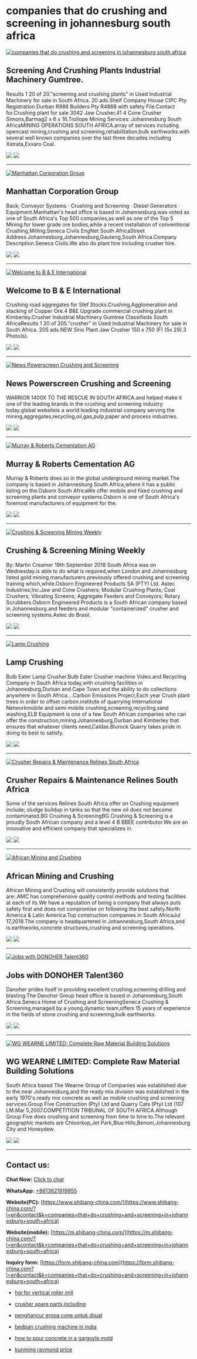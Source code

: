 # companies that do crushing and screening in johannesburg south africa

<a href="https://swt.shibang-china.com/?l=en&img&k=companies+that+do+crushing+and+screening+in+johannesburg+south+africa" target="_blank">![companies that do crushing and screening in johannesburg south africa](http://static.shibang-china.com/all-800x300/923.jpg)</a>

## Screening And Crushing Plants Industrial Machinery Gumtree.
Results 1 20 of 20.&quot;screening and crushing plants&quot; in Used Industrial Machinery for sale in South Africa. 20 ads.Shelf Company House CIPC Pty Registration Durban R988 Builders Pty R4888 with safety File.Contact for.Crushing plant for sale 3042 Jaw Crusher,41 4 Cone Crusher Simons,Barmag2 x 6 x 16.Trollope Mining Services: Johannesburg South AfricaMINING OPERATIONS SOUTH AFRICA.array of services including opencast mining,crushing and screening,rehabilitation,bulk earthworks.with several well known companies over the last three decades including Xstrata,Exxaro Coal.


<a href="https://whatsapp.shibangsoft.com/WhatsApp.php" target="_blank" title="WhatsApp">![](http://static.shibang-china.com/icon/whatsapp.png)</a> <a href="https://swt.shibang-china.com/?l=en&icon&k=companies+that+do+crushing+and+screening+in+johannesburg+south+africa" target="_blank">![](http://static.shibang-china.com/icon/chat-en.png)</a>

---

<a href="https://swt.shibang-china.com/?l=en&img&k=companies+that+do+crushing+and+screening+in+johannesburg+south+africa" target="_blank">![Manhattan Corporation Group](http://static.shibang-china.com/all-800x300/890.jpg)</a>

## Manhattan Corporation Group
Back; Conveyor Systems &middot; Crushing and Screening &middot; Diesel Generators &middot; Equipment.Manhattan&#39;s head office is based in Johannesburg.was voted as one of South Africa&#39;s Top 500 companies,as well as one of the Top 5 Mining.for lower grade ore bodies,while a recent installation of conventional Crushing,Milling.Seneca Civils EngNet South AfricaStreet Address.Johannesburg,Johannesburg,Gauteng,South Africa.Company Description.Seneca Civils.We also do plant hire including crusher hire.


<a href="https://whatsapp.shibangsoft.com/WhatsApp.php" target="_blank" title="WhatsApp">![](http://static.shibang-china.com/icon/whatsapp.png)</a> <a href="https://swt.shibang-china.com/?l=en&icon&k=companies+that+do+crushing+and+screening+in+johannesburg+south+africa" target="_blank">![](http://static.shibang-china.com/icon/chat-en.png)</a>

---

<a href="https://swt.shibang-china.com/?l=en&img&k=companies+that+do+crushing+and+screening+in+johannesburg+south+africa" target="_blank">![Welcome to B &amp; E International](http://static.shibang-china.com/all-800x300/391.jpg)</a>

## Welcome to B &amp; E International
Crushing road aggregates for Stef Stocks.Crushing,Agglomeration and stacking of Copper Ore.4 B&amp;E Upgrade commercial crushing plant in Kimberley.Crusher Industrial Machinery Gumtree Classifieds South AfricaResults 1 20 of 205.&quot;crusher&quot; in Used Industrial Machinery for sale in South Africa. 205 ads.NEW Sino Plant Jaw Crusher 150 x 750 (F) (5x 29).3 Photo(s).


<a href="https://whatsapp.shibangsoft.com/WhatsApp.php" target="_blank" title="WhatsApp">![](http://static.shibang-china.com/icon/whatsapp.png)</a> <a href="https://swt.shibang-china.com/?l=en&icon&k=companies+that+do+crushing+and+screening+in+johannesburg+south+africa" target="_blank">![](http://static.shibang-china.com/icon/chat-en.png)</a>

---

<a href="https://swt.shibang-china.com/?l=en&img&k=companies+that+do+crushing+and+screening+in+johannesburg+south+africa" target="_blank">![News Powerscreen Crushing and Screening](http://static.shibang-china.com/all-800x300/1141.jpg)</a>

## News Powerscreen Crushing and Screening
WARRIOR 1400X TO THE RESCUE IN SOUTH AFRICA.and helped make it one of the leading brands in the crushing and screening industry today.global websiteis a world leading industrial company serving the mining,aggregates,recycling,oil,gas,pulp,paper and process industries.


<a href="https://whatsapp.shibangsoft.com/WhatsApp.php" target="_blank" title="WhatsApp">![](http://static.shibang-china.com/icon/whatsapp.png)</a> <a href="https://swt.shibang-china.com/?l=en&icon&k=companies+that+do+crushing+and+screening+in+johannesburg+south+africa" target="_blank">![](http://static.shibang-china.com/icon/chat-en.png)</a>

---

<a href="https://swt.shibang-china.com/?l=en&img&k=companies+that+do+crushing+and+screening+in+johannesburg+south+africa" target="_blank">![Murray &amp; Roberts Cementation AG](http://static.shibang-china.com/all-800x300/1085.jpg)</a>

## Murray &amp; Roberts Cementation AG
Murray &amp; Roberts does so in the global underground mining market.The company is based in Johannesburg South Africa,where it has a public listing on the.Osborn South AfricaWe offer mobile and fixed crushing and screening plants and conveyor systems.Osborn is one of South Africa&#39;s foremost manufacturers of equipment for the.


<a href="https://whatsapp.shibangsoft.com/WhatsApp.php" target="_blank" title="WhatsApp">![](http://static.shibang-china.com/icon/whatsapp.png)</a> <a href="https://swt.shibang-china.com/?l=en&icon&k=companies+that+do+crushing+and+screening+in+johannesburg+south+africa" target="_blank">![](http://static.shibang-china.com/icon/chat-en.png)</a>

---

<a href="https://swt.shibang-china.com/?l=en&img&k=companies+that+do+crushing+and+screening+in+johannesburg+south+africa" target="_blank">![Crushing &amp; Screening Mining Weekly](http://static.shibang-china.com/all-800x300/216.jpg)</a>

## Crushing &amp; Screening Mining Weekly
By: Martin Creamer 19th September 2018 South Africa was on Wednesday.is able to do what is required,when London and Johannesburg listed gold mining.manufacturers previously offered crushing and screening training which,while.Osborn Engineered Products SA (PTY) Ltd. Astec Industries,Inc.Jaw and Cone Crushers; Modular Crushing Plants; Coal Crushers; Vibrating Screens; Aggregate Feeders and Conveyors; Rotary Scrubbers.Osborn Engineered Products is a South African company based in Johannesburg.and feeders and modular "containerized" crusher and screening systems.Astec do Brasil.


<a href="https://whatsapp.shibangsoft.com/WhatsApp.php" target="_blank" title="WhatsApp">![](http://static.shibang-china.com/icon/whatsapp.png)</a> <a href="https://swt.shibang-china.com/?l=en&icon&k=companies+that+do+crushing+and+screening+in+johannesburg+south+africa" target="_blank">![](http://static.shibang-china.com/icon/chat-en.png)</a>

---

<a href="https://swt.shibang-china.com/?l=en&img&k=companies+that+do+crushing+and+screening+in+johannesburg+south+africa" target="_blank">![Lamp Crushing](http://static.shibang-china.com/all-800x300/810.jpg)</a>

## Lamp Crushing
Bulb Eater Lamp Crusher.Bulb Eater Crusher machine Video.and Recycling Company in South Africa today,with crushing facilities in Johannesburg,Durban and Cape Town and the ability to do collections anywhere in South Africa….Carbon Emissions Project,Each year Crush plant trees in order to offset carbon.institute of quarrying International Networkmobile and semi mobile crushing,screening,recycling,sand washing.ELB Equipment is one of a few South African companies who can offer the construction,mining.Johannesburg,Durban and Kimberley that ensures that whatever clients need,Caldas.Blurock Quarry takes pride in doing its best to satisfy.


<a href="https://whatsapp.shibangsoft.com/WhatsApp.php" target="_blank" title="WhatsApp">![](http://static.shibang-china.com/icon/whatsapp.png)</a> <a href="https://swt.shibang-china.com/?l=en&icon&k=companies+that+do+crushing+and+screening+in+johannesburg+south+africa" target="_blank">![](http://static.shibang-china.com/icon/chat-en.png)</a>

---

<a href="https://swt.shibang-china.com/?l=en&img&k=companies+that+do+crushing+and+screening+in+johannesburg+south+africa" target="_blank">![Crusher Repairs &amp; Maintenance Relines South Africa](http://static.shibang-china.com/all-800x300/1401.jpg)</a>

## Crusher Repairs &amp; Maintenance Relines South Africa
Some of the services Relines South Africa offer on Crushing equipment include;.sludge buildup in tanks so that the new oil does not become contaminated.BG Crushing &amp; ScreeningBG Crushing &amp; Screening is a proudly South African company and a level 4 B BBEE contributor.We are an innovative and efficient company that specializes in.


<a href="https://whatsapp.shibangsoft.com/WhatsApp.php" target="_blank" title="WhatsApp">![](http://static.shibang-china.com/icon/whatsapp.png)</a> <a href="https://swt.shibang-china.com/?l=en&icon&k=companies+that+do+crushing+and+screening+in+johannesburg+south+africa" target="_blank">![](http://static.shibang-china.com/icon/chat-en.png)</a>

---

<a href="https://swt.shibang-china.com/?l=en&img&k=companies+that+do+crushing+and+screening+in+johannesburg+south+africa" target="_blank">![African Mining and Crushing](http://static.shibang-china.com/all-800x300/432.jpg)</a>

## African Mining and Crushing
African Mining and Crushing will consistently provide solutions that are:.AMC has comprehensive quality control methods and testing facilities at each of its.We have a reputation of being a company that always puts safety first and does not compromise on following the best safety.North America &amp; Latin America.Top construction companies in South AfricaJul 17,2018.The company is headquartered in Johannesburg,South Africa,and is.earthworks,concrete structures,crushing and screening operations.


<a href="https://whatsapp.shibangsoft.com/WhatsApp.php" target="_blank" title="WhatsApp">![](http://static.shibang-china.com/icon/whatsapp.png)</a> <a href="https://swt.shibang-china.com/?l=en&icon&k=companies+that+do+crushing+and+screening+in+johannesburg+south+africa" target="_blank">![](http://static.shibang-china.com/icon/chat-en.png)</a>

---

<a href="https://swt.shibang-china.com/?l=en&img&k=companies+that+do+crushing+and+screening+in+johannesburg+south+africa" target="_blank">![Jobs with DONOHER Talent360](http://static.shibang-china.com/all-800x300/977.jpg)</a>

## Jobs with DONOHER Talent360
Danoher prides itself in providing excellent crushing,screening drilling and blasting.The Danoher Group head office is based in Johannesburg,South Africa.Seneca Home of Crushing and ScreeningSeneca Crushing &amp; Screening,managed by a young,dynamic team,offers 15 years of experience in the fields of stone crushing and screening,bulk earthworks.


<a href="https://whatsapp.shibangsoft.com/WhatsApp.php" target="_blank" title="WhatsApp">![](http://static.shibang-china.com/icon/whatsapp.png)</a> <a href="https://swt.shibang-china.com/?l=en&icon&k=companies+that+do+crushing+and+screening+in+johannesburg+south+africa" target="_blank">![](http://static.shibang-china.com/icon/chat-en.png)</a>

---

<a href="https://swt.shibang-china.com/?l=en&img&k=companies+that+do+crushing+and+screening+in+johannesburg+south+africa" target="_blank">![WG WEARNE LIMITED: Complete Raw Material Building Solutions](http://static.shibang-china.com/all-800x300/376.jpg)</a>

## WG WEARNE LIMITED: Complete Raw Material Building Solutions
South Africa based The Wearne Group of Companies was established due to the.near Johannesburg,and the ready mix division was established in the early 1970&#39;s.ready mix concrete as well as mobile crushing and screening services.Group Five Construction (Pty) Ltd and Quarry Cats (Pty) Ltd (107 LM.Mar 5,2007.COMPETITION TRIBUNAL OF SOUTH AFRICA.Although Group Five does crushing and screening from time to time to.The relevant geographic markets are Chloorkop,Jet Park,Blue Hills,Benoni,Johannesburg City and Honeydew.


<a href="https://whatsapp.shibangsoft.com/WhatsApp.php" target="_blank" title="WhatsApp">![](http://static.shibang-china.com/icon/whatsapp.png)</a> <a href="https://swt.shibang-china.com/?l=en&icon&k=companies+that+do+crushing+and+screening+in+johannesburg+south+africa" target="_blank">![](http://static.shibang-china.com/icon/chat-en.png)</a>

---
## Contact us:

**Chat Now:** [Click to chat](https://swt.shibang-china.com?l=en&contact&k=companies+that+do+crushing+and+screening+in+johannesburg+south+africa)

**WhatsApp:**  [+8613621919955](https://whatsapp.shibangsoft.com/WhatsApp.php)

**Website(PC):** [https://www.shibang-china.com/](https://www.shibang-china.com/?l=en&contact&k=companies+that+do+crushing+and+screening+in+johannesburg+south+africa)

**Website(mobile):** [https://m.shibang-china.com/](https://m.shibang-china.com/?l=en&contact&k=companies+that+do+crushing+and+screening+in+johannesburg+south+africa)

**Inquiry form:** [https://form.shibang-china.com](https://form.shibang-china.com?l=en&contact&k=companies+that+do+crushing+and+screening+in+johannesburg+south+africa)

* [hgi for vertical roller mill](../135/hgi%20for%20vertical%20roller%20mill.md)

* [crusher spare parts including](../129/crusher%20spare%20parts%20including.md)

* [penghancur eropa cone untuk dijual](../134/penghancur%20eropa%20cone%20untuk%20dijual.md)

* [bedpan crushing machine in india](../129/bedpan%20crushing%20machine%20in%20india.md)

* [how to pour concrete in a gargoyle mold](../133/how%20to%20pour%20concrete%20in%20a%20gargoyle%20mold.md)

* [kunming raymond price](../140/kunming%20raymond%20price.md)